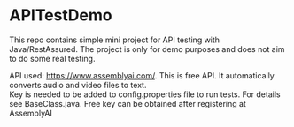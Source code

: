 # APITestDemo
This repo contains simple mini project for API testing with Java/RestAssured. 
The project is only for demo purposes and does not aim to do some real testing.  

API used:  https://www.assemblyai.com/. This is free API. It automatically converts audio and video files  to text.  
Key is needed to be added to config.properties file to run tests. For details see BaseClass.java. Free key can be obtained after registering at AssemblyAI 
